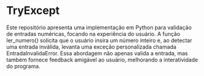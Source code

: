  <h1> T r y E x c e p t </h1>

 Este repositório apresenta uma implementação em Python para validação de entradas numéricas, focando na experiência do usuário. A função ler_numero() solicita que o usuário insira um número inteiro e, ao detectar uma entrada inválida, levanta uma exceção personalizada chamada EntradaInvalidaError. Essa abordagem não apenas valida a entrada, mas também fornece feedback amigável ao usuário, melhorando a interatividade do programa.
 
 
